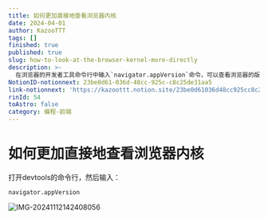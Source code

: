 ```yaml
---
title: 如何更加直接地查看浏览器内核
date: 2024-04-01
author: KazooTTT
tags: []
finished: true
published: true
slug: how-to-look-at-the-browser-kernel-more-directly
description: >-
  在浏览器的开发者工具命令行中输入`navigator.appVersion`命令，可以查看浏览器的版本信息。通过这个命令，开发者可以快速了解当前浏览器的版本详情，这对于调试和兼容性测试非常有帮助。
NotionID-notionnext: 23be0d61-036d-48cc-925c-c8c25de31aa5
link-notionnext: 'https://kazoottt.notion.site/23be0d61036d48cc925cc8c25de31aa5'
rinId: 54
toAstro: false
category: 编程-前端
---
```


# 如何更加直接地查看浏览器内核

打开devtools的命令行，然后输入：

```shell
navigator.appVersion
```

![IMG-20241112142408056](https://pictures.kazoottt.top/2024/11/20241125-37f4858c72bfb49d89cd3eba70a9367c.png)
